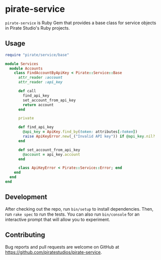 # pirate-service

`pirate-service` is Ruby Gem that provides a base class for service objects in Pirate Studio's Ruby projects.

## Usage

``` ruby
require "pirate/service/base"

module Services
  module Accounts
    class FindAccountByApiKey < Pirate::Service::Base
      attr_reader :account
      attr_reader :api_key

      def call
        find_api_key
        set_account_from_api_key
        return account
      end

      private

      def find_api_key
        @api_key = ApiKey.find_by(token: attributes[:token])
        raise ApiKeyError.new(_("Invalid API key")) if @api_key.nil?
      end

      def set_account_from_api_key
        @account = api_key.account
      end

      class ApiKeyError < Pirate::Service::Error; end
    end
  end
end
```

## Development

After checking out the repo, run `bin/setup` to install dependencies. Then, run
`rake spec` to run the tests. You can also run `bin/console` for an interactive
prompt that will allow you to experiment.

## Contributing

Bug reports and pull requests are welcome on GitHub at https://github.com/piratestudios/pirate-service.
